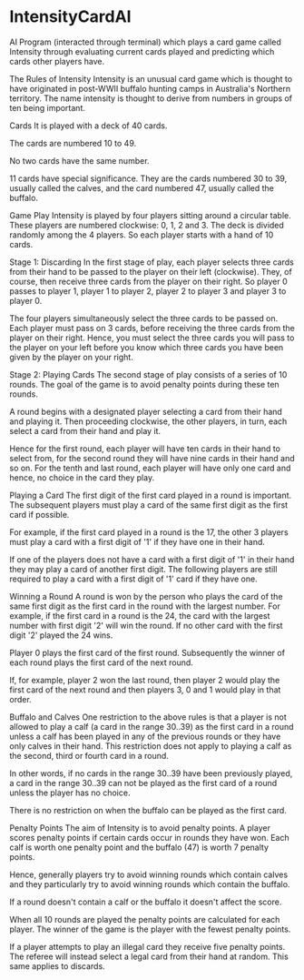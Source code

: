 # IntensityCardAI
AI Program (interacted through terminal) which plays a card game called Intensity through evaluating current cards played and predicting which cards other players have.  

The Rules of Intensity
Intensity is an unusual card game which is thought to have originated in post-WWII buffalo hunting camps in Australia's Northern territory. The name intensity is thought to derive from numbers in groups of ten being important.

Cards
It is played with a deck of 40 cards.

The cards are numbered 10 to 49.

No two cards have the same number.

11 cards have special significance. They are the cards numbered 30 to 39, usually called the calves, and the card numbered 47, usually called the buffalo.

Game Play
Intensity is played by four players sitting around a circular table. These players are numbered clockwise: 0, 1, 2 and 3. The deck is divided randomly among the 4 players. So each player starts with a hand of 10 cards.

Stage 1: Discarding
In the first stage of play, each player selects three cards from their hand to be passed to the player on their left (clockwise). They, of course, then receive three cards from the player on their right. So player 0 passes to player 1, player 1 to player 2, player 2 to player 3 and player 3 to player 0.

The four players simultaneously select the three cards to be passed on. Each player must pass on 3 cards, before receiving the three cards from the player on their right. Hence, you must select the three cards you will pass to the player on your left before you know which three cards you have been given by the player on your right.

Stage 2: Playing Cards
The second stage of play consists of a series of 10 rounds. The goal of the game is to avoid penalty points during these ten rounds.

A round begins with a designated player selecting a card from their hand and playing it. Then proceeding clockwise, the other players, in turn, each select a card from their hand and play it.

Hence for the first round, each player will have ten cards in their hand to select from, for the second round they will have nine cards in their hand and so on. For the tenth and last round, each player will have only one card and hence, no choice in the card they play.

Playing a Card
The first digit of the first card played in a round is important. The subsequent players must play a card of the same first digit as the first card if possible.

For example, if the first card played in a round is the 17, the other 3 players must play a card with a first digit of '1' if they have one in their hand.

If one of the players does not have a card with a first digit of '1' in their hand they may play a card of another first digit. The following players are still required to play a card with a first digit of '1' card if they have one.

Winning a Round
A round is won by the person who plays the card of the same first digit as the first card in the round with the largest number. For example, if the first card in a round is the 24, the card with the largest number with first digit '2' will win the round. If no other card with the first digit '2' played the 24 wins.

Player 0 plays the first card of the first round. Subsequently the winner of each round plays the first card of the next round.

If, for example, player 2 won the last round, then player 2 would play the first card of the next round and then players 3, 0 and 1 would play in that order.

Buffalo and Calves
One restriction to the above rules is that a player is not allowed to play a calf (a card in the range 30..39) as the first card in a round unless a calf has been played in any of the previous rounds or they have only calves in their hand. This restriction does not apply to playing a calf as the second, third or fourth card in a round.

In other words, if no cards in the range 30..39 have been previously played, a card in the range 30..39 can not be played as the first card of a round unless the player has no choice.

There is no restriction on when the buffalo can be played as the first card.

Penalty Points
The aim of Intensity is to avoid penalty points. A player scores penalty points if certain cards occur in rounds they have won. Each calf is worth one penalty point and the buffalo (47) is worth 7 penalty points.

Hence, generally players try to avoid winning rounds which contain calves and they particularly try to avoid winning rounds which contain the buffalo.

If a round doesn't contain a calf or the buffalo it doesn't affect the score.

When all 10 rounds are played the penalty points are calculated for each player. The winner of the game is the player with the fewest penalty points.

If a player attempts to play an illegal card they receive five penalty points. The referee will instead select a legal card from their hand at random. This same applies to discards.
